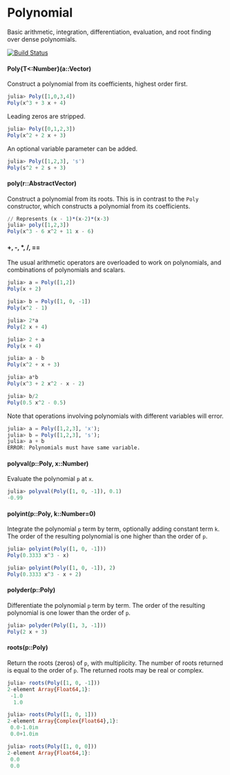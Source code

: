 # Polynomial

Basic arithmetic, integration, differentiation, evaluation, and root finding over dense polynomials.

[![Build Status](https://travis-ci.org/vtjnash/Polynomial.jl.png?branch=master)](https://travis-ci.org/vtjnash/Polynomial.jl)

#### Poly{T<:Number}(a::Vector)
Construct a polynomial from its coefficients, highest order first.

```julia
julia> Poly([1,0,3,4])
Poly(x^3 + 3 x + 4)
```

Leading zeros are stripped.

```julia
julia> Poly([0,1,2,3])
Poly(x^2 + 2 x + 3)
```

An optional variable parameter can be added.

```julia
julia> Poly([1,2,3], 's')
Poly(s^2 + 2 s + 3)
```

#### poly(r::AbstractVector)
Construct a polynomial from its roots. This is in contrast to the `Poly` constructor, which constructs a polynomial from its coefficients.

```julia
// Represents (x - 1)*(x-2)*(x-3)
julia> poly([1,2,3])
Poly(x^3 - 6 x^2 + 11 x - 6)
```

#### +, -, *, /, ==

The usual arithmetic operators are overloaded to work on polynomials, and combinations of polynomials and scalars. 

```julia
julia> a = Poly([1,2])
Poly(x + 2)

julia> b = Poly([1, 0, -1])
Poly(x^2 - 1)

julia> 2*a
Poly(2 x + 4)

julia> 2 + a
Poly(x + 4)

julia> a - b
Poly(x^2 + x + 3)

julia> a*b
Poly(x^3 + 2 x^2 - x - 2)

julia> b/2
Poly(0.5 x^2 - 0.5)
```

Note that operations involving polynomials with different variables will error.

```julia
julia> a = Poly([1,2,3], 'x');
julia> b = Poly([1,2,3], 's');
julia> a + b
ERROR: Polynomials must have same variable.
```

#### polyval(p::Poly, x::Number)
Evaluate the polynomial `p` at `x`.

```julia
julia> polyval(Poly([1, 0, -1]), 0.1)
-0.99
```

#### polyint(p::Poly, k::Number=0)
Integrate the polynomial `p` term by term, optionally adding constant term `k`. The order of the resulting polynomial is one higher than the order of `p`.

```julia
julia> polyint(Poly([1, 0, -1]))
Poly(0.3333 x^3 - x)

julia> polyint(Poly([1, 0, -1]), 2)
Poly(0.3333 x^3 - x + 2)
```

#### polyder(p::Poly)
Differentiate the polynomial `p` term by term. The order of the resulting polynomial is one lower than the order of `p`.

```julia
julia> polyder(Poly([1, 3, -1]))
Poly(2 x + 3)
```

#### roots(p::Poly)
Return the roots (zeros) of `p`, with multiplicity. The number of roots returned is equal to the order of `p`. The returned roots may be real or complex.

```julia
julia> roots(Poly([1, 0, -1]))
2-element Array{Float64,1}:
 -1.0
  1.0

julia> roots(Poly([1, 0, 1]))
2-element Array{Complex{Float64},1}:
 0.0-1.0im
 0.0+1.0im

julia> roots(Poly([1, 0, 0]))
2-element Array{Float64,1}:
 0.0
 0.0
```

